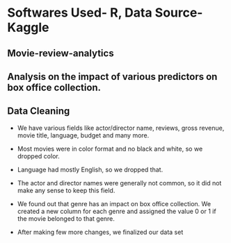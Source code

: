 # Softwares Used- R, Data Source-Kaggle

## Movie-review-analytics

## Analysis on the impact of various predictors on box office collection.

## Data Cleaning

* We have various fields like actor/director name, reviews, gross revenue, movie title, language, budget and many more.

* Most movies were in color format and no black and white, so we dropped color. 
* Language had mostly English, so we dropped that. 
* The actor and director names were generally not common, so it did not make any sense to keep this field.
* We found out that genre has an impact on box office collection. We created a new column for each genre and assigned the value 0 or 1 if the movie belonged to that genre.
* After making few more changes, we finalized our data set
